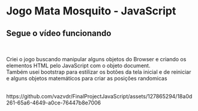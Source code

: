 <h1>Jogo Mata Mosquito - JavaScript</h1>
<h2>Segue o vídeo funcionando</h2><br>
<p>Criei o jogo buscando manipular alguns objetos do Browser e criando os elementos HTML pelo JavaScript com o objeto document.<br>
Também usei bootstrap para estilizar os botões da tela inicial e de reiniciar e alguns objetos matemáticos para criar as posições randomicas</p>
<br>
https://github.com/vazvdr/FinalProjectJavaScript/assets/127865294/18a0d261-65a6-4649-a0ce-76447b8e7006
